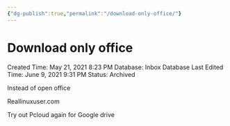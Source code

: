 ```yaml
---
{"dg-publish":true,"permalink":"/download-only-office/"}
---
```


# Download only office

Created Time: May 21, 2021 8:23 PM
Database: Inbox Database
Last Edited Time: June 9, 2021 9:31 PM
Status: Archived

Instead of open office

Reallinuxuser.com

Try out Pcloud again for Google drive
